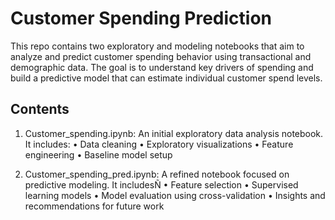 # Customer Spending Prediction

This repo contains two exploratory and modeling notebooks that aim to analyze and predict customer spending behavior using transactional and demographic data. The goal is to understand key drivers of spending and build a predictive model that can estimate individual customer spend levels.

## Contents
1. Customer_spending.ipynb: An initial exploratory data analysis notebook. It includes:
	•	Data cleaning
	•	Exploratory visualizations
	•	Feature engineering
	•	Baseline model setup

2. Customer_spending_pred.ipynb: A refined notebook focused on predictive modeling. It includesÑ
	•	Feature selection
	•	Supervised learning models
	•	Model evaluation using cross-validation
	•	Insights and recommendations for future work
